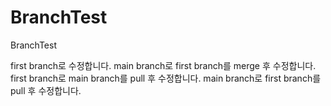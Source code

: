 # BranchTest
BranchTest

first branch로 수정합니다.
main branch로 first branch를 merge 후 수정합니다.
first branch로 main branch를 pull 후 수정합니다.
main branch로 first branch를 pull 후 수정합니다.
